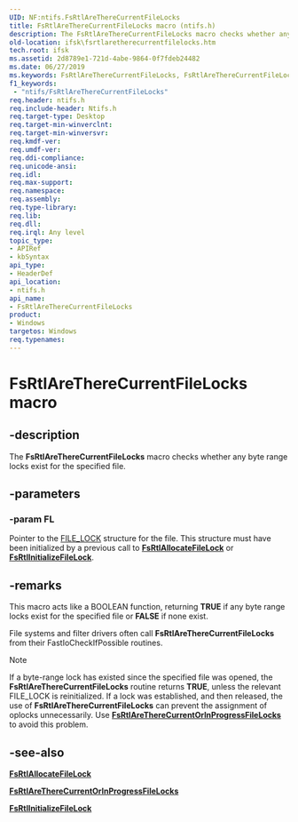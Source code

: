 ```yaml
---
UID: NF:ntifs.FsRtlAreThereCurrentFileLocks
title: FsRtlAreThereCurrentFileLocks macro (ntifs.h)
description: The FsRtlAreThereCurrentFileLocks macro checks whether any byte range locks exist for the specified file.
old-location: ifsk\fsrtlaretherecurrentfilelocks.htm
tech.root: ifsk
ms.assetid: 2d8789e1-721d-4abe-9864-0f7fdeb24482
ms.date: 06/27/2019
ms.keywords: FsRtlAreThereCurrentFileLocks, FsRtlAreThereCurrentFileLocks function [Installable File System Drivers], fsrtlref_c3102eee-b523-418a-8977-a875e0eb76b7.xml, ifsk.fsrtlaretherecurrentfilelocks, ntifs/FsRtlAreThereCurrentFileLocks
f1_keywords:
 - "ntifs/FsRtlAreThereCurrentFileLocks"
req.header: ntifs.h
req.include-header: Ntifs.h
req.target-type: Desktop
req.target-min-winverclnt: 
req.target-min-winversvr: 
req.kmdf-ver: 
req.umdf-ver: 
req.ddi-compliance: 
req.unicode-ansi: 
req.idl: 
req.max-support: 
req.namespace: 
req.assembly: 
req.type-library: 
req.lib: 
req.dll: 
req.irql: Any level
topic_type:
- APIRef
- kbSyntax
api_type:
- HeaderDef
api_location:
- ntifs.h
api_name:
- FsRtlAreThereCurrentFileLocks
product:
- Windows
targetos: Windows
req.typenames: 
---
```


# FsRtlAreThereCurrentFileLocks macro

## -description

The **FsRtlAreThereCurrentFileLocks** macro checks whether any byte range locks exist for the specified file.

## -parameters

### -param FL

Pointer to the [FILE_LOCK](https://docs.microsoft.com/windows-hardware/drivers/ifs/file-lock) structure for the file. This structure must have been initialized by a previous call to [**FsRtlAllocateFileLock**](https://docs.microsoft.com/windows-hardware/drivers/ddi/ntifs/nf-ntifs-fsrtlallocatefilelock) or [**FsRtlInitializeFileLock**](https://docs.microsoft.com/windows-hardware/drivers/ddi/ntifs/nf-ntifs-fsrtlinitializefilelock).

## -remarks

This macro acts like a BOOLEAN function, returning **TRUE** if any byte range locks exist for the specified file or **FALSE** if none exist.

File systems and filter drivers often call **FsRtlAreThereCurrentFileLocks** from their FastIoCheckIfPossible routines.

> [!NOTE]
> If a byte-range lock has existed since the specified file was opened, the **FsRtlAreThereCurrentFileLocks** routine returns **TRUE**,  unless the relevant FILE_LOCK is reinitialized. If a lock was established, and then released, the use of **FsRtlAreThereCurrentFileLocks**  can prevent the assignment of oplocks unnecessarily. Use [**FsRtlAreThereCurrentOrInProgressFileLocks**](https://docs.microsoft.com/windows-hardware/drivers/ddi/ntifs/nf-ntifs-fsrtlaretherecurrentorinprogressfilelocks) to avoid this problem.

## -see-also

[**FsRtlAllocateFileLock**](https://docs.microsoft.com/windows-hardware/drivers/ddi/ntifs/nf-ntifs-fsrtlallocatefilelock)

[**FsRtlAreThereCurrentOrInProgressFileLocks**](https://docs.microsoft.com/windows-hardware/drivers/ddi/ntifs/nf-ntifs-fsrtlaretherecurrentorinprogressfilelocks)

[**FsRtlInitializeFileLock**](https://docs.microsoft.com/windows-hardware/drivers/ddi/ntifs/nf-ntifs-fsrtlinitializefilelock)
